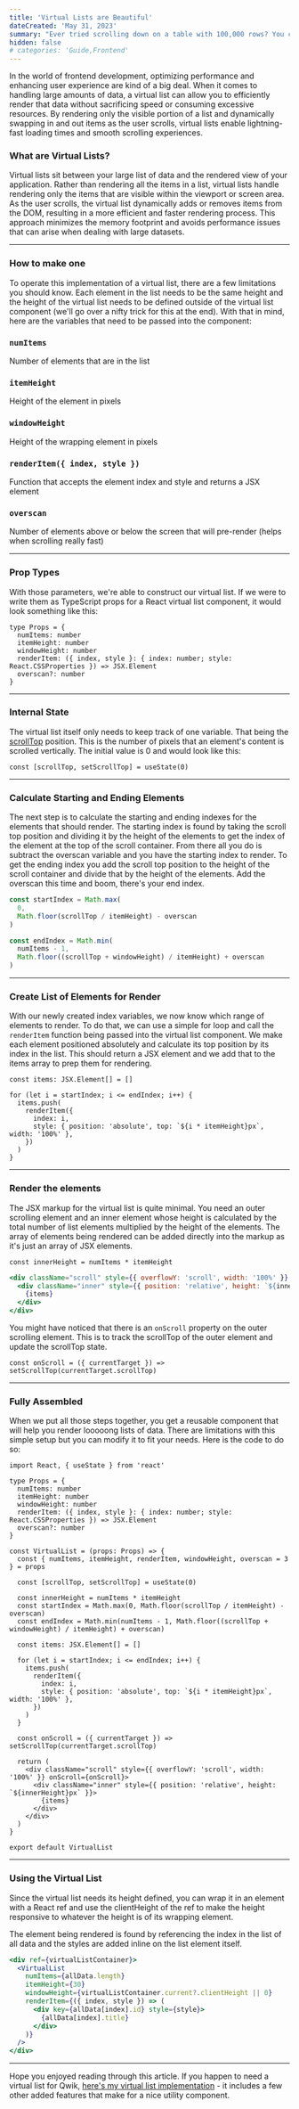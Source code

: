 ```yaml
---
title: 'Virtual Lists are Beautiful'
dateCreated: 'May 31, 2023'
summary: "Ever tried scrolling down on a table with 100,000 rows? You can't. Virtual Lists unlock that ability."
hidden: false
# categories: 'Guide,Frontend'
---
```


In the world of frontend development, optimizing performance and enhancing user experience are kind of a big deal. When it comes to handling large amounts of data, a virtual list can allow you to efficiently render that data without sacrificing speed or consuming excessive resources. By rendering only the visible portion of a list and dynamically swapping in and out items as the user scrolls, virtual lists enable lightning-fast loading times and smooth scrolling experiences.

### What are Virtual Lists?

Virtual lists sit between your large list of data and the rendered view of your application. Rather than rendering all the items in a list, virtual lists handle rendering only the items that are visible within the viewport or screen area. As the user scrolls, the virtual list dynamically adds or removes items from the DOM, resulting in a more efficient and faster rendering process. This approach minimizes the memory footprint and avoids performance issues that can arise when dealing with large datasets.

---

### How to make one

To operate this implementation of a virtual list, there are a few limitations you should know. Each element in the list needs to be the same height and the height of the virtual list needs to be defined outside of the virtual list component (we'll go over a nifty trick for this at the end). With that in mind, here are the variables that need to be passed into the component:

### `numItems`

Number of elements that are in the list

### `itemHeight`

Height of the element in pixels

### `windowHeight`

Height of the wrapping element in pixels

### `renderItem({ index, style })`

Function that accepts the element index and style and returns a JSX element

### `overscan`

Number of elements above or below the screen that will pre-render (helps when scrolling really fast)

---

### Prop Types

With those parameters, we're able to construct our virtual list.
If we were to write them as TypeScript props for a React virtual list component, it would look something like this:

```tsx
type Props = {
  numItems: number
  itemHeight: number
  windowHeight: number
  renderItem: ({ index, style }: { index: number; style: React.CSSProperties }) => JSX.Element
  overscan?: number
}
```

---

### Internal State

The virtual list itself only needs to keep track of one variable. That being the [scrollTop](https://developer.mozilla.org/en-US/docs/Web/API/Element/scrollTop) position. This is the number of pixels that an element's content is scrolled vertically. The initial value is 0 and would look like this:

`const [scrollTop, setScrollTop] = useState(0)`

---

### Calculate Starting and Ending Elements

The next step is to calculate the starting and ending indexes for the elements that should render.
The starting index is found by taking the scroll top position and dividing it by the height of the elements to get the index of the element at the top of the scroll container. From there all you do is subtract the overscan variable and you have the starting index to render. To get the ending index you add the scroll top position to the height of the scroll container and divide that by the height of the elements. Add the overscan this time and boom, there's your end index.

```ts
const startIndex = Math.max(
  0,
  Math.floor(scrollTop / itemHeight) - overscan
)

const endIndex = Math.min(
  numItems - 1,
  Math.floor((scrollTop + windowHeight) / itemHeight) + overscan
)
```

---

### Create List of Elements for Render

With our newly created index variables, we now know which range of elements to render. To do that, we can use a simple for loop and call the `renderItem` function being passed into the virtual list component. We make each element positioned absolutely and calculate its top position by its index in the list. This should return a JSX element and we add that to the items array to prep them for rendering.

```tsx
const items: JSX.Element[] = []

for (let i = startIndex; i <= endIndex; i++) {
  items.push(
    renderItem({
      index: i,
      style: { position: 'absolute', top: `${i * itemHeight}px`, width: '100%' },
    })
  )
}
```

---

### Render the elements

The JSX markup for the virtual list is quite minimal. You need an outer scrolling element and an inner element whose height is calculated by the total number of list elements multiplied by the height of the elements. The array of elements being rendered can be added directly into the markup as it's just an array of JSX elements.

`const innerHeight = numItems * itemHeight`

```jsx
<div className="scroll" style={{ overflowY: 'scroll', width: '100%' }} onScroll={onScroll}>
  <div className="inner" style={{ position: 'relative', height: `${innerHeight}px` }}>
    {items}
  </div>
</div>
```

You might have noticed that there is an `onScroll` property on the outer scrolling element. This is to track the scrollTop of the outer element and update the scrollTop state.

`const onScroll = ({ currentTarget }) => setScrollTop(currentTarget.scrollTop)`

---

### Fully Assembled

When we put all those steps together, you get a reusable component that will help you render looooong lists of data. There are limitations with this simple setup but you can modify it to fit your needs. Here is the code to do so:

```tsx
import React, { useState } from 'react'

type Props = {
  numItems: number
  itemHeight: number
  windowHeight: number
  renderItem: ({ index, style }: { index: number; style: React.CSSProperties }) => JSX.Element
  overscan?: number
}

const VirtualList = (props: Props) => {
  const { numItems, itemHeight, renderItem, windowHeight, overscan = 3 } = props

  const [scrollTop, setScrollTop] = useState(0)

  const innerHeight = numItems * itemHeight
  const startIndex = Math.max(0, Math.floor(scrollTop / itemHeight) - overscan)
  const endIndex = Math.min(numItems - 1, Math.floor((scrollTop + windowHeight) / itemHeight) + overscan)

  const items: JSX.Element[] = []

  for (let i = startIndex; i <= endIndex; i++) {
    items.push(
      renderItem({
        index: i,
        style: { position: 'absolute', top: `${i * itemHeight}px`, width: '100%' },
      })
    )
  }

  const onScroll = ({ currentTarget }) => setScrollTop(currentTarget.scrollTop)

  return (
    <div className="scroll" style={{ overflowY: 'scroll', width: '100%' }} onScroll={onScroll}>
      <div className="inner" style={{ position: 'relative', height: `${innerHeight}px` }}>
        {items}
      </div>
    </div>
  )
}

export default VirtualList
```

---

### Using the Virtual List

Since the virtual list needs its height defined, you can wrap it in an element with a React ref and use the clientHeight of the ref to make the height responsive to whatever the height is of its wrapping element.

The element being rendered is found by referencing the index in the list of all data and the styles are added inline on the list element itself.

```jsx
<div ref={virtualListContainer}>
  <VirtualList
    numItems={allData.length}
    itemHeight={30}
    windowHeight={virtualListContainer.current?.clientHeight || 0}
    renderItem={({ index, style }) => (
      <div key={allData[index].id} style={style}>
        {allData[index].title}
      </div>
    )}
  />
</div>
```

---

Hope you enjoyed reading through this article. If you happen to need a virtual list for Qwik, [here's my virtual list implementation](https://github.com/christiananagnostou/jukebox/blob/master/src/components/Shared/VirtualList.tsx) - it includes a few other added features that make for a nice utility component.
